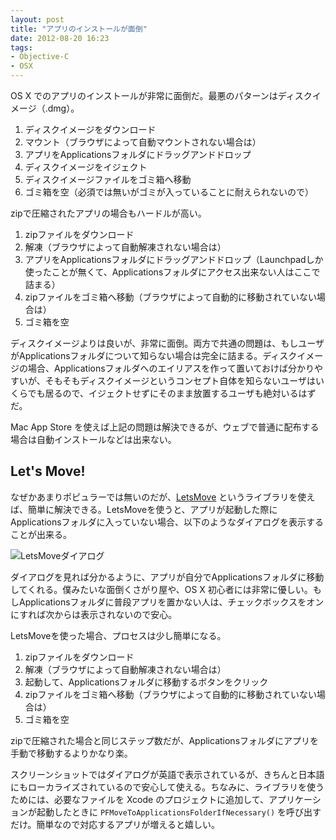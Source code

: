 ```yaml
---
layout: post
title: "アプリのインストールが面倒"
date: 2012-08-20 16:23
tags: 
- Objective-C
- OSX
---
```


OS X でのアプリのインストールが非常に面倒だ。最悪のパターンはディスクイメージ（.dmg）。

1. ディスクイメージをダウンロード
2. マウント（ブラウザによって自動マウントされない場合は）
3. アプリをApplicationsフォルダにドラッグアンドドロップ
4. ディスクイメージをイジェクト
5. ディスクイメージファイルをゴミ箱へ移動
6. ゴミ箱を空（必須では無いがゴミが入っていることに耐えられないので）

<!--more-->

zipで圧縮されたアプリの場合もハードルが高い。

1. zipファイルをダウンロード
2. 解凍（ブラウザによって自動解凍されない場合は）
3. アプリをApplicationsフォルダにドラッグアンドドロップ（Launchpadしか使ったことが無くて、Applicationsフォルダにアクセス出来ない人はここで詰まる）
4. zipファイルをゴミ箱へ移動（ブラウザによって自動的に移動されていない場合は）
5. ゴミ箱を空

ディスクイメージよりは良いが、非常に面倒。両方で共通の問題は、もしユーザがApplicationsフォルダについて知らない場合は完全に詰まる。ディスクイメージの場合、Applicationsフォルダへのエイリアスを作って置いておけば分かりやすいが、そもそもディスクイメージというコンセプト自体を知らないユーザはいくらでも居るので、イジェクトせずにそのまま放置するユーザも絶対いるはずだ。

Mac App Store を使えば上記の問題は解決できるが、ウェブで普通に配布する場合は自動インストールなどは出来ない。

Let's Move!
---

なぜかあまりポピュラーでは無いのだが、[LetsMove][1] というライブラリを使えば、簡単に解決できる。LetsMoveを使うと、アプリが起動した際にApplicationsフォルダに入っていない場合、以下のようなダイアログを表示することが出来る。

![LetsMoveダイアログ][2]

ダイアログを見れば分かるように、アプリが自分でApplicationsフォルダに移動してくれる。僕みたいな面倒くさがり屋や、OS X 初心者には非常に優しい。もしApplicationsフォルダに普段アプリを置かない人は、チェックボックスをオンにすれば次からは表示されないので安心。

LetsMoveを使った場合、プロセスは少し簡単になる。

1. zipファイルをダウンロード
2. 解凍（ブラウザによって自動解凍されない場合は）
3. 起動して、Applicationsフォルダに移動するボタンをクリック
4. zipファイルをゴミ箱へ移動（ブラウザによって自動的に移動されていない場合は）
5. ゴミ箱を空

zipで圧縮された場合と同じステップ数だが、Applicationsフォルダにアプリを手動で移動するよりかなり楽。

スクリーンショットではダイアログが英語で表示されているが、きちんと日本語にもローカライズされているので安心して使える。ちなみに、ライブラリを使うためには、必要なファイルを Xcode のプロジェクトに追加して、アプリケーションが起動したときに `PFMoveToApplicationsFolderIfNecessary()` を呼び出すだけ。簡単なので対応するアプリが増えると嬉しい。

[1]: https://github.com/potionfactory/LetsMove/
[2]: http://blog.aki-null.net/images/letsmove/dialog.png
